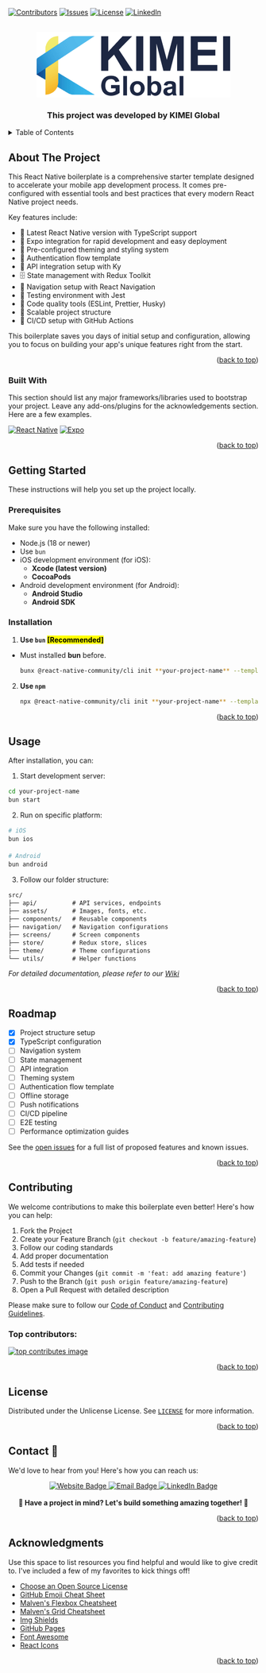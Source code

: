 <!-- Improved compatibility of back to top link: See: https://github.com/othneildrew/Best-README-Template/pull/73 -->
<a id="readme-top"></a>
<!--
*** Thanks for checking out the Best-README-Template. If you have a suggestion
*** that would make this better, please fork the repo and create a pull request
*** or simply open an issue with the tag "enhancement".
*** Don't forget to give the project a star!
*** Thanks again! Now go create something AMAZING! :D
-->



<!-- PROJECT SHIELDS -->
<!--
*** I'm using markdown "reference style" links for readability.
*** Reference links are enclosed in brackets [ ] instead of parentheses ( ).
*** See the bottom of this document for the declaration of the reference variables
*** for contributors-url, forks-url, etc. This is an optional, concise syntax you may use.
*** https://www.markdownguide.org/basic-syntax/#reference-style-links
-->
[![Contributors][contributors-shield]][contributors-url]
[![Issues][issues-shield]][issues-url]
[![License][license-shield]][license-url]
[![LinkedIn][linkedin-shield]][linkedin-url]



<!-- PROJECT LOGO -->
<br />
<div align="center">
  <a href="https://kimei.vn/">
    <img src="images/logo-dark.png" alt="Logo">
  </a>

  <h3 align="center">This project was developed by KIMEI Global</h3>
</div>



<!-- TABLE OF CONTENTS -->
<details>
  <summary>Table of Contents</summary>
  <ol>
    <li>
      <a href="#about-the-project">About The Project</a>
      <ul>
        <li><a href="#built-with">Built With</a></li>
      </ul>
    </li>
    <li>
      <a href="#getting-started">Getting Started</a>
      <ul>
        <li><a href="#prerequisites">Prerequisites</a></li>
        <li><a href="#installation">Installation</a></li>
      </ul>
    </li>
    <li><a href="#usage">Usage</a></li>
    <li><a href="#roadmap">Roadmap</a></li>
    <li><a href="#contributing">Contributing</a></li>
    <li><a href="#license">License</a></li>
    <li><a href="#contact-">Contact</a></li>
    <li><a href="#acknowledgments">Acknowledgments</a></li>
  </ol>
</details>



<!-- ABOUT THE PROJECT -->
## About The Project

This React Native boilerplate is a comprehensive starter template designed to accelerate your mobile app development process. It comes pre-configured with essential tools and best practices that every modern React Native project needs.

Key features include:
* 🚀 Latest React Native version with TypeScript support
* 📱 Expo integration for rapid development and easy deployment
* 🎨 Pre-configured theming and styling system
* 🔐 Authentication flow template
* 📡 API integration setup with Ky
* 🗄️ State management with Redux Toolkit
* 📱 Navigation setup with React Navigation
* 🧪 Testing environment with Jest
* 💅 Code quality tools (ESLint, Prettier, Husky)
* 📁 Scalable project structure
* 🔄 CI/CD setup with GitHub Actions

This boilerplate saves you days of initial setup and configuration, allowing you to focus on building your app's unique features right from the start.

<p align="right">(<a href="#readme-top">back to top</a>)</p>



### Built With

This section should list any major frameworks/libraries used to bootstrap your project. Leave any add-ons/plugins for the acknowledgements section. Here are a few examples.

[![React Native][React.js]][React Native-url]
[![Expo]][Expo-url]


<p align="right">(<a href="#readme-top">back to top</a>)</p>



<!-- GETTING STARTED -->
## Getting Started

These instructions will help you set up the project locally.

### Prerequisites

Make sure you have the following installed:

* Node.js (18 or newer)
* Use `bun`
* iOS development environment (for iOS):
  - **Xcode (latest version)**
  - **CocoaPods**
* Android development environment (for Android):
  - **Android Studio**
  - **Android SDK**

### Installation

1. **Use `bun` <mark>[Recommended]</mark>**

- Must installed **bun** before.

   ```sh
   bunx @react-native-community/cli init **your-project-name** --template @kimei-global/react-native-boilerplate --pm bun --skip-git-init true
   ```

2. **Use `npm`**

   ```sh 
   npx @react-native-community/cli init **your-project-name** --template @kimei-global/react-native-boilerplate --skip-git-init true
   ```

<p align="right">(<a href="#readme-top">back to top</a>)</p>



<!-- USAGE EXAMPLES -->
## Usage

After installation, you can:

1. Start development server:
```bash
cd your-project-name
bun start
```

2. Run on specific platform:
```bash
# iOS
bun ios

# Android
bun android
```

3. Follow our folder structure:
```
src/
├── api/          # API services, endpoints
├── assets/       # Images, fonts, etc.
├── components/   # Reusable components
├── navigation/   # Navigation configurations
├── screens/      # Screen components
├── store/        # Redux store, slices
├── theme/        # Theme configurations
└── utils/        # Helper functions
```

_For detailed documentation, please refer to our [Wiki](https://github.com/Kimei-Global-Co/react-native-boilerplate/wiki)_

<p align="right">(<a href="#readme-top">back to top</a>)</p>



<!-- ROADMAP -->
## Roadmap

- [x] Project structure setup
- [x] TypeScript configuration
- [ ] Navigation system
- [ ] State management
- [ ] API integration
- [ ] Theming system
- [ ] Authentication flow template
- [ ] Offline storage
- [ ] Push notifications
- [ ] CI/CD pipeline
- [ ] E2E testing
- [ ] Performance optimization guides

See the [open issues](https://github.com/Kimei-Global-Co/react-native-boilerplate/issues) for a full list of proposed features and known issues.

<p align="right">(<a href="#readme-top">back to top</a>)</p>



<!-- CONTRIBUTING -->
## Contributing

We welcome contributions to make this boilerplate even better! Here's how you can help:

1. Fork the Project
2. Create your Feature Branch (`git checkout -b feature/amazing-feature`)
3. Follow our coding standards
4. Add proper documentation
5. Add tests if needed
6. Commit your Changes (`git commit -m 'feat: add amazing feature'`)
7. Push to the Branch (`git push origin feature/amazing-feature`)
8. Open a Pull Request with detailed description

Please make sure to follow our [Code of Conduct](./CODE_OF_CONDUCT.md) and [Contributing Guidelines](./CONTRIBUTING.md).

### Top contributors:

<a href="https://github.com/Kimei-Global-Co/react-native-boilerplate/graphs/contributors">
  <img src="https://contrib.rocks/image?repo=Kimei-Global-Co/react-native-boilerplate" alt="top contributes image" />
</a>

<p align="right">(<a href="#readme-top">back to top</a>)</p>



<!-- LICENSE -->
## License

Distributed under the Unlicense License. See [`LICENSE`](./LICENSE) for more information.

<p align="right">(<a href="#readme-top">back to top</a>)</p>



<!-- CONTACT -->
## Contact 📱

We'd love to hear from you! Here's how you can reach us:

<div align="center">
  <a href="https://kimei.vn/get-in-touch">
    <img src="https://img.shields.io/badge/Website-kimei.vn-blue?style=for-the-badge&logo=html5" alt="Website Badge"/>
  </a>
  <a href="mailto:info@kimei.vn">
    <img src="https://img.shields.io/badge/Email-info@kimei.vn-red?style=for-the-badge&logo=gmail" alt="Email Badge"/>
  </a>
  <a href="https://www.linkedin.com/company/kimei-global">
    <img src="https://img.shields.io/badge/LinkedIn-KIMEI_Global-blue?style=for-the-badge&logo=linkedin" alt="LinkedIn Badge"/>
  </a>
</div>

<div align="center">
  <br />
  <strong>🌟 Have a project in mind? Let's build something amazing together! 🌟</strong>
</div>

<p align="right">(<a href="#readme-top">back to top</a>)</p>



<!-- ACKNOWLEDGMENTS -->
## Acknowledgments

Use this space to list resources you find helpful and would like to give credit to. I've included a few of my favorites to kick things off!

* [Choose an Open Source License](https://choosealicense.com)
* [GitHub Emoji Cheat Sheet](https://www.webpagefx.com/tools/emoji-cheat-sheet)
* [Malven's Flexbox Cheatsheet](https://flexbox.malven.co/)
* [Malven's Grid Cheatsheet](https://grid.malven.co/)
* [Img Shields](https://shields.io)
* [GitHub Pages](https://pages.github.com)
* [Font Awesome](https://fontawesome.com)
* [React Icons](https://react-icons.github.io/react-icons/search)

<p align="right">(<a href="#readme-top">back to top</a>)</p>



<!-- MARKDOWN LINKS & IMAGES -->
<!-- https://www.markdownguide.org/basic-syntax/#reference-style-links -->
[contributors-shield]: https://img.shields.io/github/contributors/Kimei-Global-Co/react-native-boilerplate.svg?style=for-the-badge
[contributors-url]: https://github.com/Kimei-Global-Co/react-native-boilerplate/graphs/contributors
[issues-shield]: https://img.shields.io/github/issues/Kimei-Global-Co/react-native-boilerplate.svg?style=for-the-badge
[issues-url]: https://github.com/Kimei-Global-Co/react-native-boilerplate/issues
[license-shield]: https://img.shields.io/github/license/Kimei-Global-Co/react-native-boilerplate.svg?style=for-the-badge
[license-url]: https://github.com/Kimei-Global-Co/react-native-boilerplate/blob/master/LICENSE
[linkedin-shield]: https://img.shields.io/badge/-LinkedIn-black.svg?style=for-the-badge&logo=linkedin&colorB=555
[linkedin-url]: https://linkedin.com/in/mduc-dev
[product-screenshot]: images/screenshot.png
[React.js]: https://img.shields.io/badge/React_Native-20232A?style=for-the-badge&logo=react&logoColor=61DAFB
[React Native-url]: https://reactnative.dev/
[Expo]: https://img.shields.io/badge/Expo-20232A?style=for-the-badge&logo=expo
[Expo-url]: https://expo.dev/
